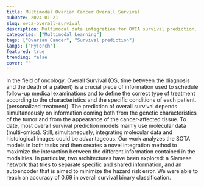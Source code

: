 ```yaml
---
title: Multimodal Ovarian Cancer Overall Survival
pubDate: 2024-01-21
slug: ovca-overall-survival
description: Multimodal data integration for OVCA survival prediction.
categories: ["Multimodal Learning"]
tags: ["Ovarian Cancer", "Survival prediction"]
langs: ["PyTorch"]
featured: true
trending: false
cover: ""
---
```


In the field of oncology, Overall Survival (OS, time between the diagnosis and the death of a patient) is a crucial piece of information used to schedule follow-up medical examinations and to define the correct type of treatment according to the characteristics and the specific conditions of each patient. (personalized treatment). The prediction of overall survival depends simultaneously on information coming both from the genetic characteristics of the tumor and from the appearance of the cancer-affected tissue. To date, most overall survival prediction models mainly use molecular data (multi-omics). Still, simultaneously, integrating molecular data and histological images could be advantageous. Our work analyzes the SOTA models in both tasks and then creates a novel integration method to maximize the interaction between the different information contained in the modalities. In particular, two architectures have been explored: a Siamese network that tries to separate specific and shared information, and an autoencoder that is aimed to minimize the hazard risk error. We were able to reach an accuracy of 0.69 in overall survival binary classification.